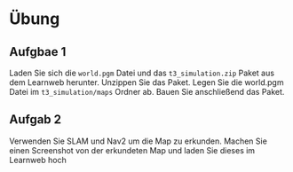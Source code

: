 
# Übung

## Aufgbae 1

Laden Sie sich die `world.pgm` Datei und das `t3_simulation.zip` Paket aus dem Learnweb herunter. Unzippen Sie das Paket. Legen Sie die world.pgm Datei im `t3_simulation/maps` Ordner ab. Bauen Sie anschließend das Paket.


## Aufgab 2

Verwenden Sie SLAM und Nav2 um die Map zu erkunden. Machen Sie einen Screenshot von der erkundeten Map und laden Sie dieses im Learnweb hoch








